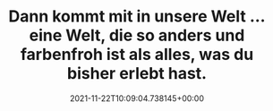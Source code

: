 ---
date: '2021-11-22T10:09:04.738145+00:00'
found_at: '2014-12-08'
found_url: http://blog.tui.com/casting-fuer-animateure-teil-1-ueberlegst-du-noch-oder-erlebst-du-schon
title: Dann kommt mit in unsere Welt … eine Welt, die so anders und farbenfroh ist
  als alles, was du bisher erlebt hast.
---